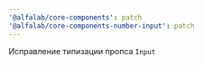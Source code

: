 ```yaml
---
'@alfalab/core-components': patch
'@alfalab/core-components-number-input': patch
---
```


Исправление типизации пропса `Input`
